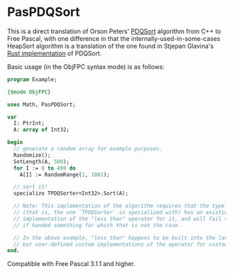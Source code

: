# PasPDQSort
This is a direct translation of Orson Peters' [PDQSort](https://github.com/orlp/pdqsort) algorithm from C++ to Free Pascal,
with one difference in that the internally-used-in-some-cases HeapSort algorithm is a translation of the one found in Stjepan Glavina's
[Rust implementation](https://crates.io/crates/pdqsort) of PDQSort.

Basic usage (in the ObjFPC syntax mode) is as follows:

```Pascal
program Example;

{$mode ObjFPC}

uses Math, PasPDQSort;

var
  I: PtrInt;
  A: array of Int32;

begin
  // generate a random array for example purposes.
  Randomize();
  SetLength(A, 500);
  for I := 0 to 499 do
    A[I] := RandomRange(1, 1001);

  // sort it!
  specialize TPDQSorter<Int32>.Sort(A);

  // Note: This implementation of the algorithm requires that the type being sorted
  // (that is, the one `TPDQSorter` is specialized with) has an existing
  // implementation of the "less than" operator for it, and will fail to compile
  // if handed something for which that is not the case.

  // In the above example, "less than" happens to be built into the language for `Int32`,
  // but user-defined custom implementations of the operator for custom types will also work fine.
end.
```

Compatible with Free Pascal 3.1.1 and higher.
